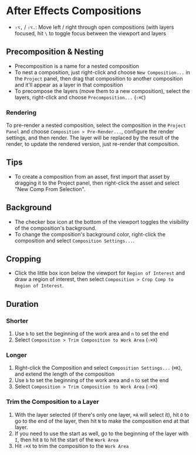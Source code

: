# After Effects Compositions

- `⇧⌥,` / `⇧⌥.`: Move left / right through open compositions (with layers focused, hit `\` to toggle focus between the viewport and layers

## Precomposition & Nesting

- Precomposition is a name for a nested composition
- To nest a composition, just right-click and choose `New Composition...` in the `Project` panel, then drag that composition to another composition and it'll appear as a layer in that composition
- To precompose the layers (move them to a new composition), select the layers, right-click and choose `Precomposition...` (`⇧⌘C`)

### Rendering

To pre-render a nested composition, select the composition in the `Project Panel` and choose `Composition > Pre-Render...`, configure the render settings, and then render. The layer will be replaced by the result of the render, to update the rendered version, just re-render that composition.

## Tips

- To create a composition from an asset, first import that asset by dragging it to the Project panel, then right-click the asset and select "New Comp From Selection".

## Background

- The checker box icon at the bottom of the viewport toggles the visibility of the composition's background.
- To change the composition's background color, right-click the composition and select `Composition Settings...`.

## Cropping

- Click the little box icon below the viewport for `Region of Interest` and draw a region of interest, then select `Composition > Crop Comp to Region of Interest`.

## Duration

### Shorter

1. Use `b` to set the beginning of the work area and `n` to set the end
2. Select `Composition > Trim Composition to Work Area` (`⇧⌘X`)

### Longer

1. Right-click the Composition and select `Composition Settings...` (`⌘K`), and extend the length of the composition
2. Use `b` to set the beginning of the work area and `n` to set the end
3. Select `Composition > Trim Composition to Work Area` (`⇧⌘X`)

### Trim the Composition to a Layer

1. With the layer selected (if there's only one layer, `⌘A` will select it), hit `O` to go to the end of the layer, then hit `N` to make the composition end at that layer.
2. If you need to use the start as well, go to the beginning of the layer with `I`, then hit `B` to hit the start of the `Work Area`
3. Hit `⇧⌘X` to trim the composition to the `Work Area`
